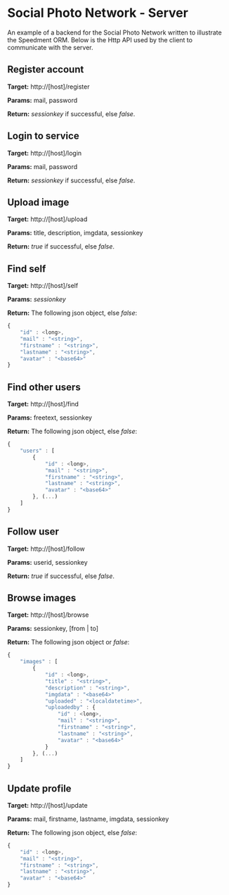 # Social Photo Network - Server
An example of a backend for the Social Photo Network written to illustrate the Speedment ORM. Below is the Http API used by the client to communicate with the server.

## Register account
**Target:** http://[host]/register

**Params:** mail, password

**Return:** *sessionkey* if successful, else *false*.

## Login to service
**Target:** http://[host]/login

**Params:** mail, password

**Return:** *sessionkey* if successful, else *false*.

## Upload image
**Target:** http://[host]/upload

**Params:** title, description, imgdata, sessionkey

**Return:** *true* if successful, else *false*.

## Find self
**Target:** http://[host]/self

**Params:** *sessionkey*

**Return:** The following json object, else *false*:
```javascript
{
    "id" : <long>,
    "mail" : "<string>",
    "firstname" : "<string>",
    "lastname" : "<string>",
    "avatar" : "<base64>"
}
```

## Find other users
**Target:** http://[host]/find

**Params:** freetext, sessionkey

**Return:** The following json object, else *false*:
```javascript
{
    "users" : [
        {
            "id" : <long>,
            "mail" : "<string>",
            "firstname" : "<string>",
            "lastname" : "<string>",
            "avatar" : "<base64>"
        }, (...)
    ]
}
```

## Follow user
**Target:** http://[host]/follow

**Params:** userid, sessionkey

**Return:** *true* if successful, else *false*.

## Browse images
**Target:** http://[host]/browse

**Params:** sessionkey, [from | to]

**Return:** The following json object or *false*:
```javascript
{
    "images" : [
        {
            "id" : <long>,
            "title" : "<string>",
            "description" : "<string>",
            "imgdata" : "<base64>"
            "uploaded" : "<localdatetime>",
            "uploadedby" : {
                "id" : <long>,
                "mail" : "<string>",
                "firstname" : "<string>",
                "lastname" : "<string>",
                "avatar" : "<base64>"
            }
        }, (...)
    ]
}
```

## Update profile
**Target:** http://[host]/update

**Params:** mail, firstname, lastname, imgdata, sessionkey

**Return:** The following json object, else *false*:
```javascript
{
    "id" : <long>,
    "mail" : "<string>",
    "firstname" : "<string>",
    "lastname" : "<string>",
    "avatar" : "<base64>"
}
```
